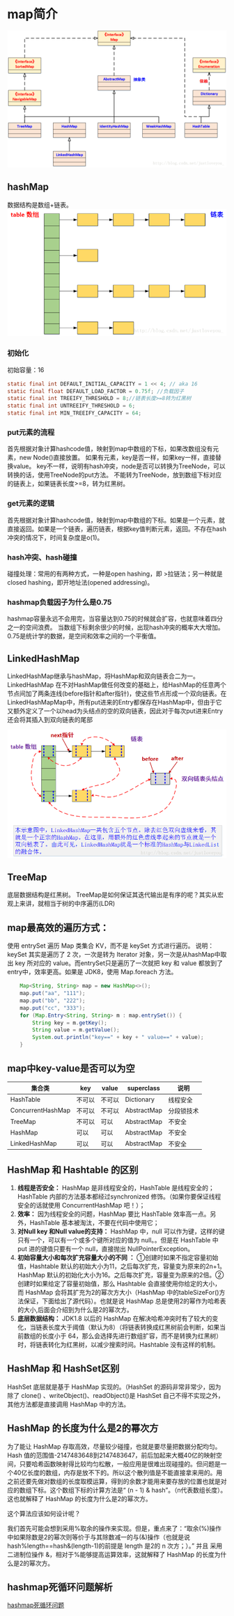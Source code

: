# map简介
![map结构](../../images/java/map.png)

## hashMap
数据结构是数组+链表。
![hashmap结构](../../images/java/hashmap.png)

### 初始化
初始容量：16
```java
static final int DEFAULT_INITIAL_CAPACITY = 1 << 4; // aka 16
static final float DEFAULT_LOAD_FACTOR = 0.75f; //负载因子
static final int TREEIFY_THRESHOLD = 8;//链表长度>=8转为红黑树
static final int UNTREEIFY_THRESHOLD = 6;
static final int MIN_TREEIFY_CAPACITY = 64;

```

### put元素的流程
首先根据对象计算hashcode值，映射到map中数组的下标，如果改数组没有元素，new Node()直接放置。
如果有元素，key是否一样，如果key一样，直接替换value。
key不一样，说明有hash冲突，node是否可以转换为TreeNode，可以转换的话，使用TreeNode的put方法。
不能转为TreeNode，放到数组下标对应的链表上，如果链表长度>=8，转为红黑树。

### get元素的逻辑
首先根据对象计算hashcode值，映射到map中数组的下标。如果是一个元素，就直接返回。如果是一个链表，遍历链表，根据key值判断元素，返回。不存在hash冲突的情况下，时间复杂度是o(1)。

### hash冲突、hash碰撞
碰撞处理：常用的有两种方式，一种是open hashing，即 >拉链法；另一种就是 closed hashing，即开地址法(opened addressing)。

### hashmap负载因子为什么是0.75
hashmap容量永远不会用完，当容量达到0.75的时候就会扩容，也就意味着四分之一的空间浪费。
当数组下标剩余很少的时候，出现hash冲突的概率大大增加。0.75是统计学的数据，是空间和效率之间的一个平衡值。

## LinkedHashMap
LinkedHashMap继承与hashMap，将HashMap和双向链表合二为一。LinkedHashMap 在不对HashMap做任何改变的基础上，给HashMap的任意两个节点间加了两条连线(before指针和after指针)，使这些节点形成一个双向链表。在LinkedHashMapMap中，所有put进来的Entry都保存在HashMap中，但由于它又额外定义了一个以head为头结点的空的双向链表，因此对于每次put进来Entry还会将其插入到双向链表的尾部

![linkedhashmap结构](../../images/java/linkedhashmap.png)

## TreeMap
底层数据结构是红黑树。
TreeMap是如何保证其迭代输出是有序的呢？其实从宏观上来讲，就相当于树的中序遍历(LDR)

## map最高效的遍历方式：
使用 entrySet 遍历 Map 类集合 KV，而不是 keySet 方式进行遍历。
说明：keySet 其实是遍历了 2 次，一次是转为 Iterator 对象，另一次是从hashMap中取出 key 所对应的 value。而entrySet只是遍历了一次就把 key 和 value 都放到了entry中，效率更高。如果是 JDK8，使用 Map.foreach 方法。
```java
    Map<String, String> map = new HashMap<>();
    map.put("aa", "111");
    map.put("bb", "222");
    map.put("cc", "333");
    for (Map.Entry<String, String> m : map.entrySet()) {
        String key = m.getKey();
        String value = m.getValue();
        System.out.println("key==" + key + " value==" + value);
    }

```


## map中key-value是否可以为空

集合类 | key | value | superclass | 说明
----|-----|-------|------------|---
HashTable | 不可以 | 不可以 | Dictionary | 线程安全
ConcurrentHashMap | 不可以 | 不可以 | AbstractMap | 分段锁技术
TreeMap | 不可以 | 可以 | AbstractMap | 不安全
HashMap | 可以 | 可以 | AbstractMap | 不安全
LinkedHashMap | 可以 | 可以 | AbstractMap | 不安全


## HashMap 和 Hashtable 的区别
1. **线程是否安全：** HashMap 是非线程安全的，HashTable 是线程安全的；HashTable 内部的方法基本都经过synchronized 修饰。（如果你要保证线程安全的话就使用 ConcurrentHashMap 吧！）；
2. **效率：** 因为线程安全的问题，HashMap 要比 HashTable 效率高一点。另外，HashTable 基本被淘汰，不要在代码中使用它；
3. **对Null key 和Null value的支持：** HashMap 中，null 可以作为键，这样的键只有一个，可以有一个或多个键所对应的值为 null。。但是在 HashTable 中 put 进的键值只要有一个 null，直接抛出 NullPointerException。
4. **初始容量大小和每次扩充容量大小的不同 ：** ①创建时如果不指定容量初始值，Hashtable 默认的初始大小为11，之后每次扩充，容量变为原来的2n+1。HashMap 默认的初始化大小为16。之后每次扩充，容量变为原来的2倍。②创建时如果给定了容量初始值，那么 Hashtable 会直接使用你给定的大小，而 HashMap 会将其扩充为2的幂次方大小（HashMap 中的tableSizeFor()方法保证，下面给出了源代码）。也就是说 HashMap 总是使用2的幂作为哈希表的大小,后面会介绍到为什么是2的幂次方。
5. **底层数据结构：** JDK1.8 以后的 HashMap 在解决哈希冲突时有了较大的变化，当链表长度大于阈值（默认为8）（将链表转换成红黑树前会判断，如果当前数组的长度小于 64，那么会选择先进行数组扩容，而不是转换为红黑树）时，将链表转化为红黑树，以减少搜索时间。Hashtable 没有这样的机制。

## HashMap 和 HashSet区别
HashSet 底层就是基于 HashMap 实现的。（HashSet 的源码非常非常少，因为除了 clone() 、writeObject()、readObject()是 HashSet 自己不得不实现之外，其他方法都是直接调用 HashMap 中的方法。

## HashMap 的长度为什么是2的幂次方
为了能让 HashMap 存取高效，尽量较少碰撞，也就是要尽量把数据分配均匀。Hash 值的范围值-2147483648到2147483647，前后加起来大概40亿的映射空间，只要哈希函数映射得比较均匀松散，一般应用是很难出现碰撞的。但问题是一个40亿长度的数组，内存是放不下的。所以这个散列值是不能直接拿来用的。用之前还要先做对数组的长度取模运算，得到的余数才能用来要存放的位置也就是对应的数组下标。这个数组下标的计算方法是“ (n - 1) & hash”。（n代表数组长度）。这也就解释了 HashMap 的长度为什么是2的幂次方。

这个算法应该如何设计呢？

我们首先可能会想到采用%取余的操作来实现。但是，重点来了：“取余(%)操作中如果除数是2的幂次则等价于与其除数减一的与(&)操作（也就是说 hash%length==hash&(length-1)的前提是 length 是2的 n 次方；）。” 并且 采用二进制位操作 &，相对于%能够提高运算效率，这就解释了 HashMap 的长度为什么是2的幂次方。

## hashmap死循环问题解析
[hashmap死循环问题](./hashmap死循环问题.md)